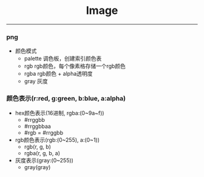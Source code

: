 <h1 style="text-align: center;">Image</h1>

<hr>

### png

- 颜色模式
  - palette 调色板，创建索引颜色表
  - rgb rgb颜色，每个像素格存储一个rgb颜色
  - rgba rgb颜色 + alpha透明度
  - gray 灰度

### 颜色表示(r:red, g:green, b:blue, a:alpha)

- hex颜色表示(16进制, rgba:(0~9a~f))
  - #rrggbb
  - #rrggbbaa
  - #rgb = #rrggbb
- rgb颜色表示(rgb:(0~255), a:(0~1))
  - rgb(r, g, b)
  - rgba(r, g, b, a)
- 灰度表示(gray:(0~255))
  - gray(gray)

